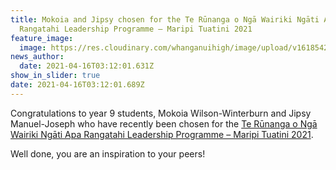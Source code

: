 ```yaml
---
title: Mokoia and Jipsy chosen for the Te Rūnanga o Ngā Wairiki Ngāti Apa
  Rangatahi Leadership Programme – Maripi Tuatini 2021
feature_image:
  image: https://res.cloudinary.com/whanganuihigh/image/upload/v1618542739/News/Te_Runanga_o_Nga_W..._Mokoai_and_Gypsy.png
news_author:
  date: 2021-04-16T03:12:01.631Z
show_in_slider: true
date: 2021-04-16T03:12:01.689Z
---
```

Congratulations to year 9 students, Mokoia Wilson-Winterburn and Jipsy Manuel-Joseph who have recently been chosen for the [Te Rūnanga o Ngā Wairiki Ngāti Apa Rangatahi Leadership Programme – Maripi Tuatini 2021](http://www.ngawairikingatiapa.com/maripi-tuatini-2021-registrations-open/).

Well done, you are an inspiration to your peers!